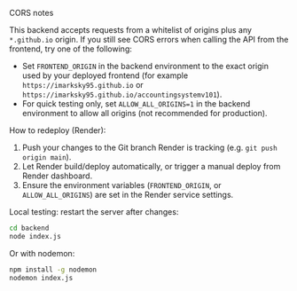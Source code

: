 CORS notes

This backend accepts requests from a whitelist of origins plus any `*.github.io` origin. If you still see CORS errors when calling the API from the frontend, try one of the following:

- Set `FRONTEND_ORIGIN` in the backend environment to the exact origin used by your deployed frontend (for example `https://imarksky95.github.io` or `https://imarksky95.github.io/accountingsystemv101`).
- For quick testing only, set `ALLOW_ALL_ORIGINS=1` in the backend environment to allow all origins (not recommended for production).

How to redeploy (Render):
1. Push your changes to the Git branch Render is tracking (e.g. `git push origin main`).
2. Let Render build/deploy automatically, or trigger a manual deploy from Render dashboard.
3. Ensure the environment variables (`FRONTEND_ORIGIN`, or `ALLOW_ALL_ORIGINS`) are set in the Render service settings.

Local testing: restart the server after changes:

```bash
cd backend
node index.js
```

Or with nodemon:

```bash
npm install -g nodemon
nodemon index.js
```
